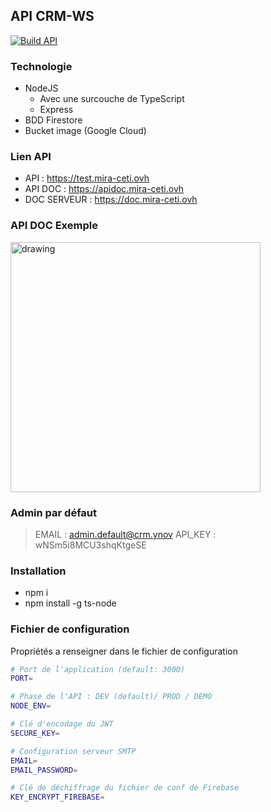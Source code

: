 ## API CRM-WS

[![Build API](https://github.com/enzotoyos/API-CRM-WS/actions/workflows/main.yml/badge.svg)](https://github.com/enzotoyos/API-CRM-WS/actions/workflows/main.yml)

### Technologie

- NodeJS
  - Avec une surcouche de TypeScript
  - Express
- BDD Firestore
- Bucket image (Google Cloud)

### Lien API

- API : https://test.mira-ceti.ovh
- API DOC : https://apidoc.mira-ceti.ovh
- DOC SERVEUR : https://doc.mira-ceti.ovh

### API DOC Exemple

<img src="https://user-images.githubusercontent.com/58291299/157634327-baaa8e67-7936-4c1c-b028-b2414fd0d34b.png" alt="drawing" width="400"/>

### Admin par défaut

> EMAIL : admin.default@crm.ynov
> API_KEY : wNSm5i8MCU3shqKtgeSE

### Installation

- npm i
- npm install -g ts-node

### Fichier de configuration

Propriétés a renseigner dans le fichier de configuration

```bash
# Port de l'application (default: 3000)
PORT=

# Phase de l'API : DEV (default)/ PROD / DEMO
NODE_ENV=

# Clé d'encodage du JWT
SECURE_KEY=

# Configuration serveur SMTP
EMAIL=
EMAIL_PASSWORD=

# Clé de déchiffrage du fichier de conf de Firebase
KEY_ENCRYPT_FIREBASE=
```
